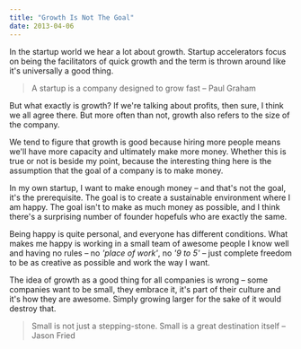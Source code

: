 ```yaml
---
title: "Growth Is Not The Goal"
date: 2013-04-06
---
```


In the startup world we hear a lot about growth. Startup accelerators focus on being the facilitators of quick growth and the term is thrown around like it's universally a good thing.

> A startup is a company designed to grow fast – Paul Graham

But what exactly is growth? If we're talking about profits, then sure, I think we all agree there. But more often than not, growth also refers to the size of the company.

We tend to figure that growth is good because hiring more people means we'll have more capacity and ultimately make more money. Whether this is true or not is beside my point, because the interesting thing here is the assumption that the goal of a company is to make money.

In my own startup, I want to make enough money – and that's not the goal, it's the prerequisite. The goal is to create a sustainable environment where I am happy. The goal isn't to make as much money as possible, and I think there's a surprising number of founder hopefuls who are exactly the same.

Being happy is quite personal, and everyone has different conditions. What makes me happy is working in a small team of awesome people I know well and having no rules – no *'place of work'*, no *'9 to 5'* – just complete freedom to be as creative as possible and work the way I want.

The idea of growth as a good thing for all companies is wrong – some companies want to be small, they embrace it, it's part of their culture and it's how they are awesome. Simply growing larger for the sake of it would destroy that.

> Small is not just a stepping-stone. Small is a great destination itself – Jason Fried
